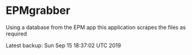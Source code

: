 # EPMgrabber
Using a database from the EPM app this application scrapes the files as required


Latest backup: Sun Sep 15 18:37:02 UTC 2019
